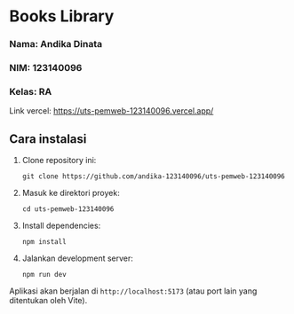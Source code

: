 # Books Library

### Nama: Andika Dinata

### NIM: 123140096

### Kelas: RA

Link vercel: https://uts-pemweb-123140096.vercel.app/

## Cara instalasi

1. Clone repository ini:

   ```
   git clone https://github.com/andika-123140096/uts-pemweb-123140096
   ```

2. Masuk ke direktori proyek:

   ```
   cd uts-pemweb-123140096
   ```

3. Install dependencies:

   ```
   npm install
   ```

4. Jalankan development server:
   ```
   npm run dev
   ```

Aplikasi akan berjalan di `http://localhost:5173` (atau port lain yang ditentukan oleh Vite).
